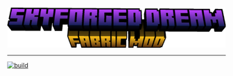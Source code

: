 <div align="center">

![img.png](.github/gfx/logo.png)
</div>

___
[![build](https://github.com/arovchinnikov/skyforged-dream/actions/workflows/build.yml/badge.svg?branch=master)](https://github.com/arovchinnikov/skyforged-dream/actions/workflows/build.yml)
